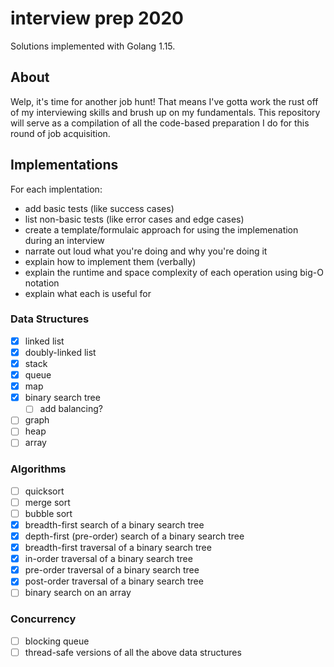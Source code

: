 # interview prep 2020

Solutions implemented with Golang 1.15.

## About

Welp, it's time for another job hunt!
That means I've gotta work the rust off of my interviewing skills and brush up on my fundamentals.
This repository will serve as a compilation of all the code-based preparation I do for this round of job acquisition.

## Implementations

For each implentation:

- add basic tests (like success cases)
- list non-basic tests (like error cases and edge cases)
- create a template/formulaic approach for using the implemenation during an interview
- narrate out loud what you're doing and why you're doing it
- explain how to implement them (verbally)
- explain the runtime and space complexity of each operation using big-O notation
- explain what each is useful for

### Data Structures

- [x] linked list
- [x] doubly-linked list
- [x] stack
- [x] queue
- [x] map
- [x] binary search tree
  - [ ] add balancing?
- [ ] graph
- [ ] heap
- [ ] array

### Algorithms

- [ ] quicksort
- [ ] merge sort
- [ ] bubble sort
- [x] breadth-first search of a binary search tree
- [x] depth-first (pre-order) search of a binary search tree
- [x] breadth-first traversal of a binary search tree
- [x] in-order traversal of a binary search tree
- [x] pre-order traversal of a binary search tree
- [x] post-order traversal of a binary search tree
- [ ] binary search on an array

### Concurrency

- [ ] blocking queue
- [ ] thread-safe versions of all the above data structures
